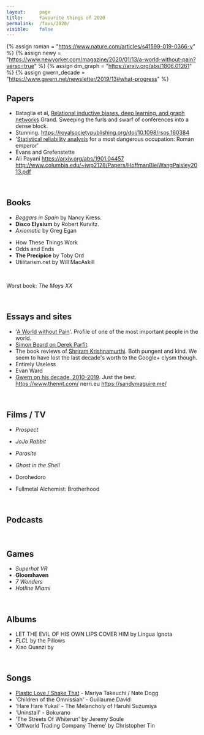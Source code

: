 ```yaml
---
layout:     page
title:      Favourite things of 2020
permalink:  /favs/2020/
visible:    false
---
```


{%	assign roman = "https://www.nature.com/articles/s41599-019-0366-y"	%}
{%	assign newy = "https://www.newyorker.com/magazine/2020/01/13/a-world-without-pain?verso=true"		%}
{%	assign dm_graph = "https://arxiv.org/abs/1806.01261"		%}
{%	assign gwern_decade = "https://www.gwern.net/newsletter/2019/13#what-progress"		%}


## Papers

* Bataglia et al, <a href="{{dm_graph}}">Relational inductive biases, deep learning, and graph networks</a>
Grand. Sweeping the furls and swarf of conferences into a dense block.
* Stunning. https://royalsocietypublishing.org/doi/10.1098/rsos.160384
* '<a href="{{roman}}">Statistical reliability analysis</a> for a most dangerous occupation: Roman emperor'
* Evans and Grefenstette
* Ali Payani
https://arxiv.org/abs/1901.04457
http://www.columbia.edu/~jwp2128/Papers/HoffmanBleiWangPaisley2013.pdf

<br>

## Books

* _Beggars in Spain_ by Nancy Kress.
* **Disco Elysium** by Robert Kurvitz.
* _Axiomatic_ by Greg Egan

<!-- Peter Watts Is An Angry Sentient Tumor -->
* How These Things Work
* Odds and Ends
* **The Precipice** by Toby Ord
* Utilitarism.net by Will MacAskill

<br>

Worst book: _The Mays XX_

<br>

## Essays and sites

* '<a href="{{newy}}">A World without Pain</a>'. Profile of one of the most important people in the world.
* [Simon Beard on Derek Parfit](https://sjbeard.weebly.com/parfit-bio.html).
* The book reviews of [Shriram Krishnamurthi](https://cs.brown.edu/~sk/Personal/Books/). Both pungent and kind. We seem to have lost the last decade's worth to the Google+ clysm though.
* Entirely Useless
* Evan Ward
* <a href="{{gwern_decade}}">Gwern on his decade, 2010-2019</a>. Just the best.
https://www.thennt.com/
nerri.eu
https://sandymaguire.me/


<br>

## Films / TV

* _Prospect_
* _JoJo Rabbit_
* _Parasite_
* _Ghost in the Shell_

* Dorohedoro
* Fullmetal Alchemist: Brotherhood


<br>

## Podcasts


<br>

## Games

* _Superhot VR_
* **Gloomhaven**
* _7 Wonders_
* _Hotline Miami_


<br>

## Albums

* LET THE EVIL OF HIS OWN LIPS COVER HIM by Lingua Ignota
* _FLCL_ by the Pillows
* Xiao Quanzi by 

<br>

## Songs

* [Plastic Love / Shake That](https://www.youtube.com/watch?v=oZazVpuooQ0) - Mariya Takeuchi / Nate Dogg
* 'Children of the Omnissiah' - Guillaume David
* 'Hare Hare Yukai' - The Melancholy of Haruhi Suzumiya
* 'Uninstall' - Bokurano
* 'The Streets Of Whiterun' by Jeremy Soule
* 'Offworld Trading Company Theme' by Christopher Tin